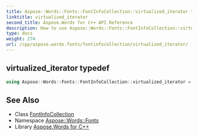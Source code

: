 ```yaml
---
title: Aspose::Words::Fonts::FontInfoCollection::virtualized_iterator typedef
linktitle: virtualized_iterator
second_title: Aspose.Words for C++ API Reference
description: How to use Aspose::Words::Fonts::FontInfoCollection::virtualized_iterator typedef of Aspose::Words::Fonts::FontInfoCollection class in C++.
type: docs
weight: 274
url: /cpp/aspose.words.fonts/fontinfocollection/virtualized_iterator/
---
```

## virtualized_iterator typedef




```cpp
using Aspose::Words::Fonts::FontInfoCollection::virtualized_iterator =  typename iterator_holder_type::virtualized_iterator
```

## See Also

* Class [FontInfoCollection](../)
* Namespace [Aspose::Words::Fonts](../../)
* Library [Aspose.Words for C++](../../../)
